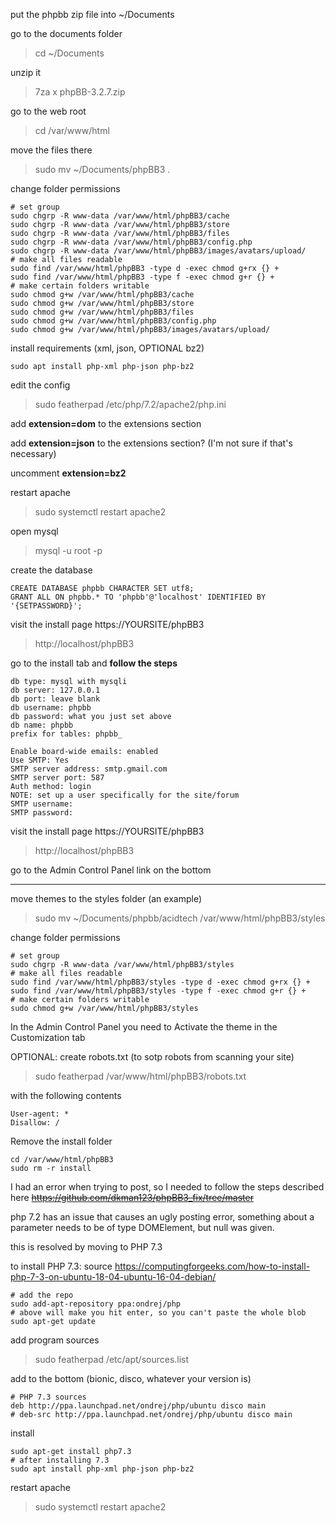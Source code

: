 put the phpbb zip file into ~/Documents

go to the documents folder
> cd ~/Documents

unzip it
> 7za x phpBB-3.2.7.zip

go to the web root
> cd /var/www/html

move the files there
> sudo mv ~/Documents/phpBB3 .

change folder permissions
```
# set group
sudo chgrp -R www-data /var/www/html/phpBB3/cache
sudo chgrp -R www-data /var/www/html/phpBB3/store
sudo chgrp -R www-data /var/www/html/phpBB3/files
sudo chgrp -R www-data /var/www/html/phpBB3/config.php
sudo chgrp -R www-data /var/www/html/phpBB3/images/avatars/upload/
# make all files readable
sudo find /var/www/html/phpBB3 -type d -exec chmod g+rx {} +
sudo find /var/www/html/phpBB3 -type f -exec chmod g+r {} +
# make certain folders writable
sudo chmod g+w /var/www/html/phpBB3/cache
sudo chmod g+w /var/www/html/phpBB3/store
sudo chmod g+w /var/www/html/phpBB3/files
sudo chmod g+w /var/www/html/phpBB3/config.php
sudo chmod g+w /var/www/html/phpBB3/images/avatars/upload/
```

install requirements (xml, json, OPTIONAL bz2)
```
sudo apt install php-xml php-json php-bz2
```

edit the config
> sudo featherpad /etc/php/7.2/apache2/php.ini

add **extension=dom** to the extensions section

add **extension=json** to the extensions section? (I'm not sure if that's necessary)

uncomment **extension=bz2**

restart apache
> sudo systemctl restart apache2

open mysql
> mysql -u root -p

create the database
```
CREATE DATABASE phpbb CHARACTER SET utf8;
GRANT ALL ON phpbb.* TO 'phpbb'@'localhost' IDENTIFIED BY '{SETPASSWORD}';
```

visit the install page https://YOURSITE/phpBB3
> http://localhost/phpBB3

go to the install tab and **follow the steps**
```
db type: mysql with mysqli
db server: 127.0.0.1
db port: leave blank
db username: phpbb
db password: what you just set above
db name: phpbb
prefix for tables: phpbb_
```
```
Enable board-wide emails: enabled
Use SMTP: Yes
SMTP server address: smtp.gmail.com
SMTP server port: 587
Auth method: login
NOTE: set up a user specifically for the site/forum
SMTP username:
SMTP password: 
```

visit the install page https://YOURSITE/phpBB3
> http://localhost/phpBB3

go to the Admin Control Panel link on the bottom

-----

move themes to the styles folder (an example)
> sudo mv ~/Documents/phpbb/acidtech /var/www/html/phpBB3/styles

change folder permissions
```
# set group
sudo chgrp -R www-data /var/www/html/phpBB3/styles
# make all files readable
sudo find /var/www/html/phpBB3/styles -type d -exec chmod g+rx {} +
sudo find /var/www/html/phpBB3/styles -type f -exec chmod g+r {} +
# make certain folders writable
sudo chmod g+w /var/www/html/phpBB3/styles
```

In the Admin Control Panel you need to Activate the theme in the Customization tab

OPTIONAL: create robots.txt (to sotp robots from scanning your site)
> sudo featherpad /var/www/html/phpBB3/robots.txt

with the following contents
```
User-agent: *
Disallow: /
```

Remove the install folder
```
cd /var/www/html/phpBB3
sudo rm -r install
```

I had an error when trying to post, so I needed to follow the steps described here
~~https://github.com/dkman123/phpBB3_fix/tree/master~~

php 7.2 has an issue that causes an ugly posting error, something about a parameter needs to be of type DOMElement, but null was given.

this is resolved by moving to PHP 7.3

to install PHP 7.3: source https://computingforgeeks.com/how-to-install-php-7-3-on-ubuntu-18-04-ubuntu-16-04-debian/
```
# add the repo
sudo add-apt-repository ppa:ondrej/php
# above will make you hit enter, so you can't paste the whole blob
sudo apt-get update
```

add program sources
> sudo featherpad /etc/apt/sources.list

add to the bottom  (bionic, disco, whatever your version is)
```
# PHP 7.3 sources
deb http://ppa.launchpad.net/ondrej/php/ubuntu disco main
# deb-src http://ppa.launchpad.net/ondrej/php/ubuntu disco main
```

install
```
sudo apt-get install php7.3
# after installing 7.3
sudo apt install php-xml php-json php-bz2
```

restart apache
> sudo systemctl restart apache2
